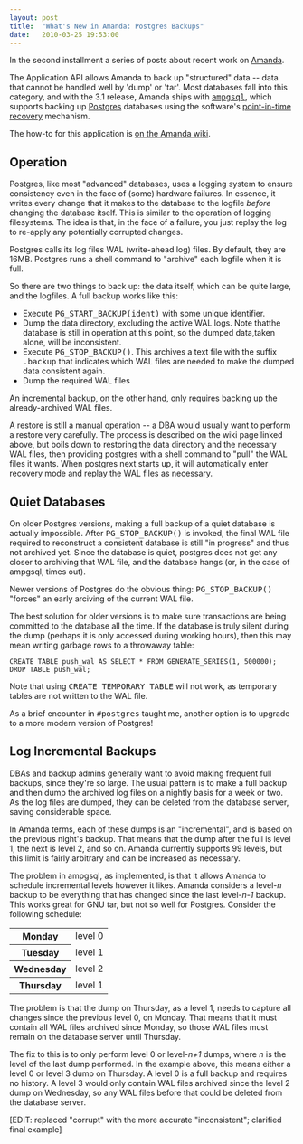 ```yaml
---
layout: post
title:  "What's New in Amanda: Postgres Backups"
date:   2010-03-25 19:53:00
---
```



In the second installment a series of posts about recent work on [Amanda](http://amanda.org/).

The
Application API allows Amanda to back up "structured" data -- data that
cannot be handled well by 'dump' or 'tar'.  Most databases fall into
this category, and with the 3.1 release, Amanda ships with <tt>[ampgsql](http://wiki.zmanda.com/man/ampgsql.8.html)</tt>, which supports backing up [Postgres](http://www.postgresql.org/) databases using the software's [point-in-time recovery](http://www.postgresql.org/docs/current/static/continuous-archiving.html) mechanism.

The how-to for this application is [on the Amanda wiki](http://wiki.zmanda.com/index.php/How_To:Use_Amanda_to_Back_Up_PostgreSQL).

## Operation

Postgres, like most "advanced" databases, uses a logging system to
ensure consistency even in the face of (some) hardware failures.  In
essence, it writes every change that it makes to the database to the
logfile _before_
 changing the database itself.  This is similar to the operation of
logging filesystems.  The idea is that, in the face of a failure, you
just replay the log to re-apply any potentially corrupted changes.

Postgres
 calls its log files WAL (write-ahead log) files.  By default, they are
16MB.  Postgres runs a shell command to "archive" each logfile when it
is full.

So there are two things to back up: the data itself, which can be quite large, and the logfiles.  A full backup works like this:

*   Execute <tt>PG_START_BACKUP(ident)</tt> with some unique identifier.
*   Dump the data directory, excluding the active WAL logs.  Note thatthe database is still in operation at this point, so the dumped data,taken alone, will be inconsistent.
*   Execute <tt>PG_STOP_BACKUP()</tt>.  This archives a text file with the suffix <tt>.backup</tt> that indicates which WAL files are needed to make the dumped data consistent again.
*   Dump the required WAL files

An incremental backup, on the other hand, only requires backing up the already-archived WAL files.

A
restore is still a manual operation -- a DBA would usually want to
perform a restore very carefully.  The process is described on the wiki
page linked above, but boils down to restoring the data directory and
the necessary WAL files, then providing postgres with a shell command to
 "pull" the WAL files it wants.  When postgres next starts up, it will
automatically enter recovery mode and replay the WAL files as necessary.

## Quiet Databases

On older Postgres versions, making a full backup of a quiet database is actually impossible.  After <tt>PG_STOP_BACKUP()</tt>
 is invoked, the final WAL file required to reconstruct a consistent
database is still "in progress" and thus not archived yet.  Since the
database is quiet, postgres does not get any closer to archiving that
WAL file, and the database hangs (or, in the case of ampgsql, times
out).

Newer versions of Postgres do the obvious thing: <tt>PG_STOP_BACKUP()</tt> "forces" an early arciving of the current WAL file.

The
best solution for older versions is to make sure transactions are being
committed to the database all the time.  If the database is truly silent
 during the dump (perhaps it is only accessed during working hours),
then this may mean writing garbage rows to a throwaway table:

    CREATE TABLE push_wal AS SELECT * FROM GENERATE_SERIES(1, 500000);
    DROP TABLE push_wal;

Note that using <tt>CREATE TEMPORARY TABLE</tt> will not work, as temporary tables are not written to the WAL file.

As a brief encounter in <tt>#postgres</tt> taught me, another option is to upgrade to a more modern version of Postgres!

## Log Incremental Backups

DBAs
and backup admins generally want to avoid making frequent full backups,
since they're so large.  The usual pattern is to make a full backup and
then dump the archived log files on a nightly basis for a week or two.
As the log files are dumped, they can be deleted from the database
server, saving considerable space.

In
Amanda terms, each of these dumps is an "incremental", and is based on
the previous night's backup.  That means that the dump after the full is
 level 1, the next is level 2, and so on.  Amanda currently supports 99
levels, but this limit is fairly arbitrary and can be increased as
necessary.

The
problem in ampgsql, as implemented, is that it allows Amanda to schedule
 incremental levels however it likes.  Amanda considers a level-_n_ backup to be everything that has changed since the last level-_n-1_ backup.  This works great for GNU tar, but not so well for Postgres.  Consider the following schedule:

<table>
<tbody><tr><th>Monday</th><td>level 0</td></tr>
<tr><th>Tuesday</th><td>level 1</td></tr>
<tr><th>Wednesday</th><td>level 2</td></tr>
<tr><th>Thursday</th><td>level 1</td></tr>
</tbody></table>

The
problem is that the dump on Thursday, as a level 1, needs to capture all
 changes since the previous level 0, on Monday.  That means that it must
 contain all WAL files archived since Monday, so those WAL files must
remain on the database server until Thursday.

The fix to this is to only perform level 0 or level-_n+1_ dumps, where _n_
 is the level of the last dump performed.  In the example above, this
means either a level 0 or level 3 dump on Thursday.  A level 0 is a full
 backup and requires no history.  A level 3 would only contain WAL files
 archived since the level 2 dump on Wednesday, so any WAL files before
that could be deleted from the database server.

[EDIT: replaced "corrupt" with the more accurate "inconsistent"; clarified final example]

